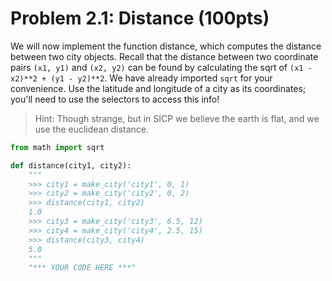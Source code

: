 # Problem 2.1: Distance (100pts)

We will now implement the function distance, which computes the distance between two city objects. Recall that the distance between two coordinate pairs `(x1, y1)` and `(x2, y2)` can be found by calculating the sqrt of `(x1 - x2)**2 + (y1 - y2)**2`. We have already imported `sqrt` for your convenience. Use the latitude and longitude of a city as its coordinates; you'll need to use the selectors to access this info!

> Hint: Though strange, but in SICP we believe the earth is flat, and we use the euclidean distance.

```python
from math import sqrt

def distance(city1, city2):
    """
    >>> city1 = make_city('city1', 0, 1)
    >>> city2 = make_city('city2', 0, 2)
    >>> distance(city1, city2)
    1.0
    >>> city3 = make_city('city3', 6.5, 12)
    >>> city4 = make_city('city4', 2.5, 15)
    >>> distance(city3, city4)
    5.0
    """
    "*** YOUR CODE HERE ***"
```
